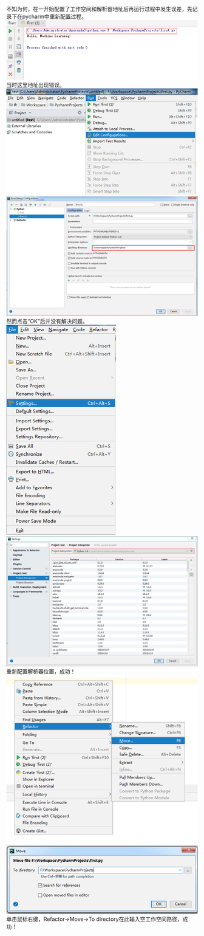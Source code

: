   不知为何，在一开始配置了工作空间和解析器地址后再运行过程中发生误差，先记录下在pycharm中重新配置过程。
  ![image](https://github.com/JRubyyy/Play-with-Machine-Learning-Algorithms/blob/master/02-Machine-Learning-Basics/1.png)
  当时这里地址出现错误。
  ![image](https://github.com/JRubyyy/Play-with-Machine-Learning-Algorithms/blob/master/02-Machine-Learning-Basics/2.png)
  ![image](https://github.com/JRubyyy/Play-with-Machine-Learning-Algorithms/blob/master/02-Machine-Learning-Basics/3.png)
  然而点击“OK”后并没有解决问题。
  ![image](https://github.com/JRubyyy/Play-with-Machine-Learning-Algorithms/blob/master/02-Machine-Learning-Basics/4.png)
  ![image](https://github.com/JRubyyy/Play-with-Machine-Learning-Algorithms/blob/master/02-Machine-Learning-Basics/5.png)
  重新配置解析器位置，成功！
  ![image](https://github.com/JRubyyy/Play-with-Machine-Learning-Algorithms/blob/master/02-Machine-Learning-Basics/6.png)
  ![image](https://github.com/JRubyyy/Play-with-Machine-Learning-Algorithms/blob/master/02-Machine-Learning-Basics/7.png)
  单击鼠标右键，Refactor->Move->To directory在此输入空工作空间路径，成功！
